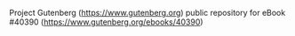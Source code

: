 Project Gutenberg (https://www.gutenberg.org) public repository for eBook #40390 (https://www.gutenberg.org/ebooks/40390)
